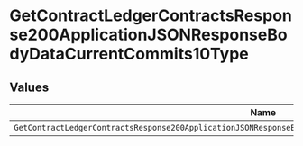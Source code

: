 # GetContractLedgerContractsResponse200ApplicationJSONResponseBodyDataCurrentCommits10Type


## Values

| Name                                                                                                           | Value                                                                                                          |
| -------------------------------------------------------------------------------------------------------------- | -------------------------------------------------------------------------------------------------------------- |
| `GetContractLedgerContractsResponse200ApplicationJSONResponseBodyDataCurrentCommits10TypePostpaidCommitTrueup` | POSTPAID_COMMIT_TRUEUP                                                                                         |